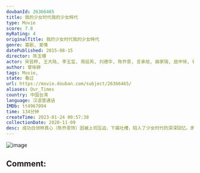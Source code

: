 ```yaml
---
doubanId: 26366465
title: 我的少女时代我的少女時代
type: Movie
score: 7.8
myRating: 4
originalTitle: 我的少女时代我的少女時代
genre: 喜剧, 爱情
datePublished: 2015-08-15
director: 陈玉珊
actor: 宋芸桦, 王大陆, 李玉玺, 简廷芮, 刘德华, 陈乔恩, 言承旭, 曲家瑞, 屈中恒, 钟欣凌, 许杰辉, 蔡颐榛, 郭文颐, 石知田, 那维勋, 林鹤轩, 陈彦允, 张立东, 郑茵声, 李绍祥, 张行, 安晨芯, 许展荣, 汪禹丞, 林史恩, 瑭霏, 邱志恒, 程政钧, 李友廷
author: 曾咏婷
tags: Movie, 
state: 看过
url: https://movie.douban.com/subject/26366465/
aliases: Our_Times
country: 中国台湾
language: 汉语普通话
IMDb: tt4967094
time: 134分钟
createTime: 2023-01-24 00:57:38
collectionDate: 2020-11-09
desc: 成功白领林真心（陈乔恩饰）因被上司压迫、下属吐槽，陷入了少女时代的深深回忆。原来曾是平凡少女（宋芸桦饰）的真心有着一段爆笑却有充满甜蜜的初恋回忆。少女真心曾经暗恋校草欧阳非凡（李玉玺饰），却总是...
---
```


![image](p2285115802.jpg)

Comment: 
---

